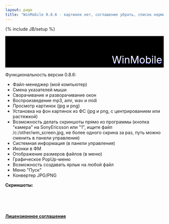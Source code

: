 ```yaml
---
layout: page
title: "WinMobile 0.8.6 - картинок нет, соглашение убрать, список нормальный сделать, link блеать"
---
```

{% include JB/setup %}

<div style="height: 100px; background: rgb(0,0,0) url(/assets/img/winline.jpg) no-repeat scroll right top; position: relative;"><div style="font-size: 24pt; color: rgb(255, 255, 255); text-shadow: 0 1px 0 blue; position: absolute; right: 5px; bottom: 5px;">WinMobile</div></div>

Функциональность версии 0.8.6:

* Файл-менеджер \(мой компьютер\)
* Смена указателей мыши
* Сворачивание и разворачивание окон
* Воспроизведение mp3, amr, wav и midi
* Просмотр картинок \(jpg и png\)
* Установка на фон картинок из ФС \(jpg и png, с центрированием или растяжкой\)
* Возможность делать скриншоты прямо из программы \(кнопка "камера" на SonyEricsson или "1", ищите файл /c:/other/wm_screen.jpg, не более одного скрина за раз, путь можно сменить в панели управления\)
* Системная информация \(в панели управления\)
* Иконки в ФМ
* Отображение размеров файлов \(в меню\)
* Графическое PopUp-меню
* Возможность создавать ярлык на любой файл
* Меню "Пуск"
* Конвертер JPG/PNG

<b>Скриншоты:</b><br><br>
<script src="/widget/?32;http://img.ucoz.ru/_ph/1/1/21242526.jpg|http://img.ucoz.ru/_ph/1/2/21242526.png|Скриншот WinMobile v.0.8.6 (кликните для увеличения)." type="text/javascript"></script>
<script src="/widget/?32;http://img.ucoz.ru/_ph/1/1/924305110.jpg|http://img.ucoz.ru/_ph/1/2/924305110.png|Скриншот WinMobile v.0.8.6 (кликните для увеличения)." type="text/javascript"></script>
<script src="/widget/?32;http://img.ucoz.ru/_ph/1/1/429472036.jpg|http://img.ucoz.ru/_ph/1/2/429472036.png|Скриншот WinMobile v.0.8.6 (кликните для увеличения)." type="text/javascript"></script>
<script src="/widget/?32;http://img.ucoz.ru/_ph/1/1/45096040.jpg|http://img.ucoz.ru/_ph/1/2/45096040.png|Скриншот WinMobile v.0.8.6 (кликните для увеличения)." type="text/javascript"></script>
<script src="/widget/?32;http://img.ucoz.ru/_ph/1/1/639023572.jpg|http://img.ucoz.ru/_ph/1/2/639023572.png|Скриншот WinMobile v.0.8.6 (кликните для увеличения)." type="text/javascript"></script>
<script src="/widget/?32;http://img.ucoz.ru/_ph/1/1/10103196.jpg|http://img.ucoz.ru/_ph/1/2/10103196.png|Скриншот WinMobile v.0.8.6 (кликните для увеличения)." type="text/javascript"></script>
<br>
<script src="/widget/?32;http://img.ucoz.ru/_ph/1/1/302315426.jpg|http://img.ucoz.ru/_ph/1/2/302315426.png|Скриншот WinMobile v.0.8.6 (кликните для увеличения)." type="text/javascript"></script>
<script src="/widget/?32;http://img.ucoz.ru/_ph/1/1/794189059.jpg|http://img.ucoz.ru/_ph/1/2/794189059.png|Скриншот WinMobile v.0.8.6 (кликните для увеличения)." type="text/javascript"></script>
<script src="/widget/?32;http://img.ucoz.ru/_ph/1/1/819678346.jpg|http://img.ucoz.ru/_ph/1/2/819678346.png|Скриншот WinMobile v.0.8.6 (кликните для увеличения)." type="text/javascript"></script>
<script src="/widget/?32;http://img.ucoz.ru/_ph/1/1/645776526.jpg|http://img.ucoz.ru/_ph/1/2/645776526.png|Скриншот WinMobile v.0.8.6 (кликните для увеличения)." type="text/javascript"></script>
<script src="/widget/?32;http://img.ucoz.ru/_ph/1/1/291564194.jpg|http://img.ucoz.ru/_ph/1/2/291564194.png|Скриншот WinMobile v.0.8.6 (кликните для увеличения)." type="text/javascript"></script>
<script src="/widget/?32;http://img.ucoz.ru/_ph/1/1/59707857.jpg|http://img.ucoz.ru/_ph/1/2/59707857.png|Скриншот WinMobile v.0.8.6 (кликните для увеличения)." type="text/javascript"></script>
<br><br>
<a href="http://m1kc.ucoz.ru/index/0-72" onclick="openLayerB('HelpWd',0,'http://m1kc.ucoz.ru/ajax/wm_license.xml','Лицензионное соглашение',350,150,'1','','',0,'justify');return false;" target="_blank"><b>Лицензионное соглашение</b></a>
